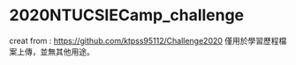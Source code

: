 # 2020NTUCSIECamp_challenge
creat from : https://github.com/ktpss95112/Challenge2020 
僅用於學習歷程檔案上傳，並無其他用途。
